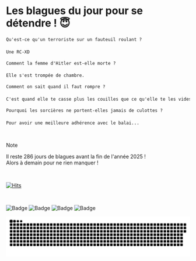 
<h1>Les blagues du jour pour se détendre ! 😇</h1>

```diff
Qu'est-ce qu'un terroriste sur un fauteuil roulant ?

Une RC-XD
```

```diff
Comment la femme d'Hitler est-elle morte ?

Elle s'est trompée de chambre.
```

```diff
Comment on sait quand il faut rompre ?

C'est quand elle te casse plus les couilles que ce qu'elle te les vides.
```

```diff
Pourquoi les sorcières ne portent-elles jamais de culottes ?

Pour avoir une meilleure adhérence avec le balai...
```

<br/>

> [!NOTE]
> Il reste 286 jours de blagues avant la fin de l'année 2025 ! <br/>
> Alors à demain pour ne rien manquer !

<br/>


[![Hits](https://hits.seeyoufarm.com/api/count/incr/badge.svg?url=https%3A%2F%2Fgithub.com%2FClems02%2Fhit-counter&count_bg=%23003E80&title_bg=%235C9FE1&icon=powershell.svg&icon_color=%23FFFFFF&title=Visite&edge_flat=false)](https://hits.seeyoufarm.com)


<br/>


![Badge](https://img.shields.io/badge/Last%20updated%20on-white?style=for-the-badge&logo=clockify)   ![Badge](https://img.shields.io/badge/21/03-white?style=for-the-badge) ![Badge](https://img.shields.io/badge/at-white?style=for-the-badge) ![Badge](https://img.shields.io/badge/03:08-white?style=for-the-badge)


<p align="center">
 <img width="1000" src="assets/github-snake.svg" alt="snake"/>
</p>
